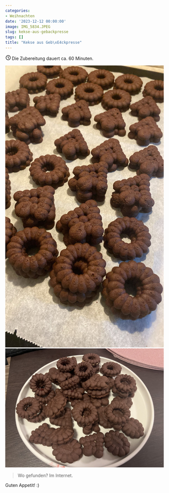 ```yaml
---
categories:
- Weihnachten
date: '2023-12-12 00:00:00'
image: IMG_5834.JPEG
slug: kekse-aus-gebackpresse
tags: []
title: "Kekse aus Geb\xE4ckpresse"
---
```



<svg xmlns="http://www.w3.org/2000/svg" class="icon icon-tabler icon-tabler-clock" width="17" height="17" viewBox="0 0 22 22" stroke-width="2" stroke="currentColor" fill="none" stroke-linecap="round" stroke-linejoin="round">
  <path stroke="none" d="M0 0h24v24H0z"></path>
  <circle cx="12" cy="12" r="9"></circle>
  <polyline points="12 7 12 12 15 15"></polyline>
</svg> Die Zubereitung dauert ca. 60 Minuten.

![Foto 1](20ca50ad-4b73-41cd-891e-5e18f1eb8fd9.JPG) ![Foto 2](IMG_9371.JPEG)

> Wo gefunden? Im Internet.

Guten Appetit! :)